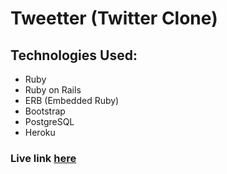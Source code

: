 # Tweetter (Twitter Clone)

## Technologies Used:

- Ruby
- Ruby on Rails
- ERB (Embedded Ruby)
- Bootstrap
- PostgreSQL
- Heroku

### Live link [here](https://secret-ridge-86986-7b334cd5e048.herokuapp.com/)

